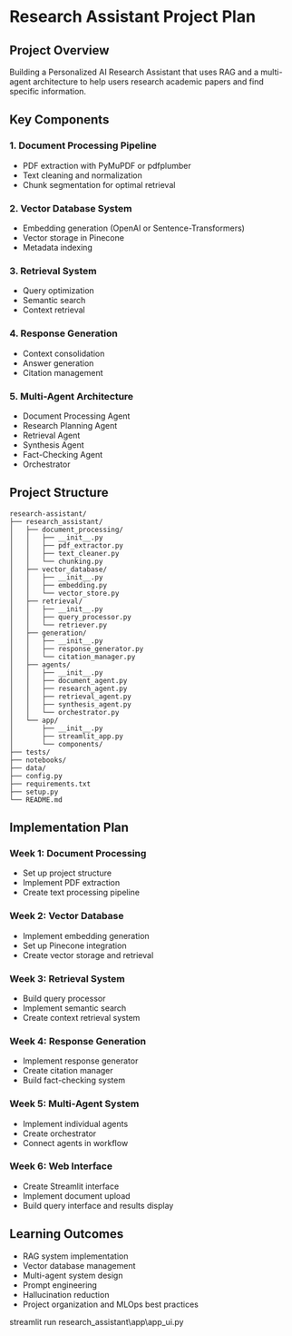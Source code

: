 # Research Assistant Project Plan

## Project Overview

Building a Personalized AI Research Assistant that uses RAG and a multi-agent architecture to help users research academic papers and find specific information.

## Key Components

### 1. Document Processing Pipeline

- PDF extraction with PyMuPDF or pdfplumber
- Text cleaning and normalization
- Chunk segmentation for optimal retrieval

### 2. Vector Database System

- Embedding generation (OpenAI or Sentence-Transformers)
- Vector storage in Pinecone
- Metadata indexing

### 3. Retrieval System

- Query optimization
- Semantic search
- Context retrieval

### 4. Response Generation

- Context consolidation
- Answer generation
- Citation management

### 5. Multi-Agent Architecture

- Document Processing Agent
- Research Planning Agent
- Retrieval Agent
- Synthesis Agent
- Fact-Checking Agent
- Orchestrator

## Project Structure

```
research-assistant/
├── research_assistant/
│   ├── document_processing/
│   │   ├── __init__.py
│   │   ├── pdf_extractor.py
│   │   ├── text_cleaner.py
│   │   └── chunking.py
│   ├── vector_database/
│   │   ├── __init__.py
│   │   ├── embedding.py
│   │   └── vector_store.py
│   ├── retrieval/
│   │   ├── __init__.py
│   │   ├── query_processor.py
│   │   └── retriever.py
│   ├── generation/
│   │   ├── __init__.py
│   │   ├── response_generator.py
│   │   └── citation_manager.py
│   ├── agents/
│   │   ├── __init__.py
│   │   ├── document_agent.py
│   │   ├── research_agent.py
│   │   ├── retrieval_agent.py
│   │   ├── synthesis_agent.py
│   │   └── orchestrator.py
│   └── app/
│       ├── __init__.py
│       ├── streamlit_app.py
│       └── components/
├── tests/
├── notebooks/
├── data/
├── config.py
├── requirements.txt
├── setup.py
└── README.md
```

## Implementation Plan

### Week 1: Document Processing

- Set up project structure
- Implement PDF extraction
- Create text processing pipeline

### Week 2: Vector Database

- Implement embedding generation
- Set up Pinecone integration
- Create vector storage and retrieval

### Week 3: Retrieval System

- Build query processor
- Implement semantic search
- Create context retrieval system

### Week 4: Response Generation

- Implement response generator
- Create citation manager
- Build fact-checking system

### Week 5: Multi-Agent System

- Implement individual agents
- Create orchestrator
- Connect agents in workflow

### Week 6: Web Interface

- Create Streamlit interface
- Implement document upload
- Build query interface and results display

## Learning Outcomes

- RAG system implementation
- Vector database management
- Multi-agent system design
- Prompt engineering
- Hallucination reduction
- Project organization and MLOps best practices

streamlit run research_assistant\app\app_ui.py
